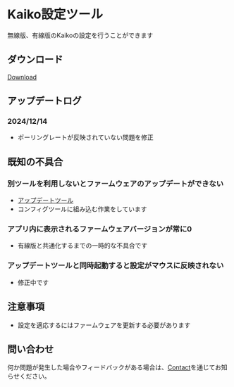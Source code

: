 # Kaiko設定ツール

無線版、有線版のKaikoの設定を行うことができます

## ダウンロード
[Download](https://github.com/Emils-Inc/EmilsConfigTool/releases/latest/download/EmilsConfigTool.exe)

## アップデートログ
### 2024/12/14
- ポーリングレートが反映されていない問題を修正

## 既知の不具合
### 別ツールを利用しないとファームウェアのアップデートができない
- [アップデートツール](https://github.com/Emils-Inc/DeviceUpdater)
- コンフィグツールに組み込む作業をしています
### アプリ内に表示されるファームウェアバージョンが常に0
- 有線版と共通化するまでの一時的な不具合です
### アップデートツールと同時起動すると設定がマウスに反映されない
- 修正中です

## 注意事項
- 設定を適応するにはファームウェアを更新する必要があります

## 問い合わせ
何か問題が発生した場合やフィードバックがある場合は、[Contact](https://gg.emils.jp/pages/contact)を通じてお知らせください。
